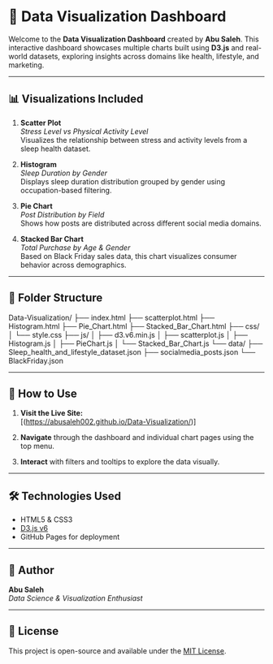 # 🧠 Data Visualization Dashboard

Welcome to the **Data Visualization Dashboard** created by **Abu Saleh**. This interactive dashboard showcases multiple charts built using **D3.js** and real-world datasets, exploring insights across domains like health, lifestyle, and marketing.

---

## 📊 Visualizations Included

1. **Scatter Plot**  
   *Stress Level vs Physical Activity Level*  
   Visualizes the relationship between stress and activity levels from a sleep health dataset.

2. **Histogram**  
   *Sleep Duration by Gender*  
   Displays sleep duration distribution grouped by gender using occupation-based filtering.

3. **Pie Chart**  
   *Post Distribution by Field*  
   Shows how posts are distributed across different social media domains.

4. **Stacked Bar Chart**  
   *Total Purchase by Age & Gender*  
   Based on Black Friday sales data, this chart visualizes consumer behavior across demographics.

---

## 📁 Folder Structure

Data-Visualization/
├── index.html
├── scatterplot.html
├── Histogram.html
├── Pie_Chart.html
├── Stacked_Bar_Chart.html
├── css/
│ └── style.css
├── js/
│ ├── d3.v6.min.js
│ ├── scatterplot.js
│ ├── Histogram.js
│ ├── PieChart.js
│ └── Stacked_Bar_Chart.js
└── data/
├── Sleep_health_and_lifestyle_dataset.json
├── socialmedia_posts.json
└── BlackFriday.json

---

## 🚀 How to Use

1. **Visit the Live Site:**  
   [(https://abusaleh002.github.io/Data-Visualization/)]

2. **Navigate** through the dashboard and individual chart pages using the top menu.

3. **Interact** with filters and tooltips to explore the data visually.

---

## 🛠️ Technologies Used

- HTML5 & CSS3
- [D3.js v6](https://d3js.org/)
- GitHub Pages for deployment

---

## 📌 Author

**Abu Saleh**  
_Data Science & Visualization Enthusiast_

---

## 📃 License

This project is open-source and available under the [MIT License](LICENSE).
